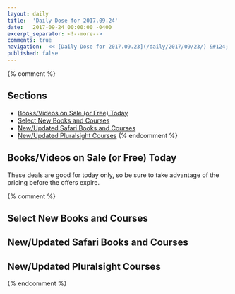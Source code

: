 ```yaml
---
layout: daily
title:  'Daily Dose for 2017.09.24'
date:   2017-09-24 00:00:00 -0400
excerpt_separator: <!--more-->
comments: true
navigation: '<< [Daily Dose for 2017.09.23](/daily/2017/09/23/) &#124; [Sep 2017](/daily/2017/09/) &#124; [2017](/daily/2017/) &#124; Daily Dose for 2017.09.25 >>'
published: false
---
```

{% comment %}
## Sections
* [Books/Videos on Sale (or Free) Today](#sale)
* [Select New Books and Courses](#select)
* [New/Updated Safari Books and Courses](#safari-new)
* [New/Updated Pluralsight Courses](#pluralsight-new)
{% endcomment %}

## <a name="sale"></a>Books/Videos on Sale (or Free) Today ##
These deals are good for today only, so be sure to take advantage of the pricing before the offers expire.

{% comment %}
## <a name="select"></a>Select New Books and Courses ##

## <a name="safari-new"></a>New/Updated Safari Books and Courses ## 

## <a name="pluralsight-new"></a>New/Updated Pluralsight Courses ## 
{% endcomment %}

